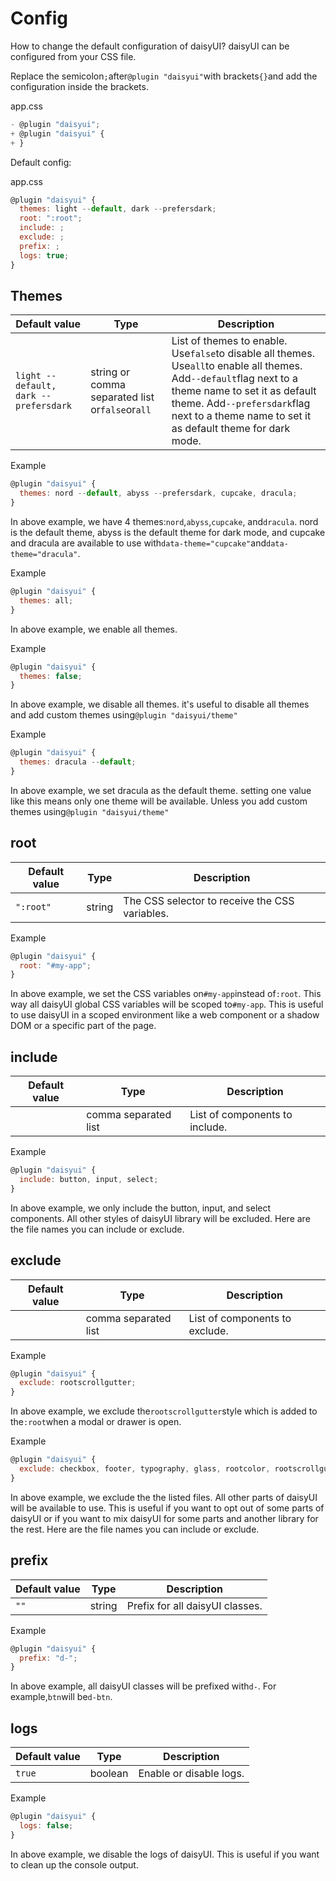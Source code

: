 # Config

How to change the default configuration of daisyUI?
daisyUI can be configured from your CSS file.

Replace the semicolon`;`after`@plugin "daisyui"`with brackets`{}`and add the configuration inside the brackets.

app.css

```javascript
- @plugin "daisyui";
+ @plugin "daisyui" {
+ }
```

Default config:

app.css

```javascript
@plugin "daisyui" {
  themes: light --default, dark --prefersdark;
  root: ":root";
  include: ;
  exclude: ;
  prefix: ;
  logs: true;
}
```
## Themes

| Default value | Type | Description |
| --- | --- | --- |
| `light --default, dark --prefersdark` | string or comma separated list or`false`or`all` | List of themes to enable. Use`false`to disable all themes. Use`all`to enable all themes. Add`--default`flag next to a theme name to set it as default theme. Add`--prefersdark`flag next to a theme name to set it as default theme for dark mode. |

Example

```javascript
@plugin "daisyui" {
  themes: nord --default, abyss --prefersdark, cupcake, dracula;
}
```

In above example, we have 4 themes:`nord`,`abyss`,`cupcake`, and`dracula`. nord is the default theme, abyss is the default theme for dark mode, and cupcake and dracula are available to use with`data-theme="cupcake"`and`data-theme="dracula"`.

Example

```javascript
@plugin "daisyui" {
  themes: all;
}
```

In above example, we enable all themes.

Example

```javascript
@plugin "daisyui" {
  themes: false;
}
```

In above example, we disable all themes. it's useful to disable all themes and add custom themes using`@plugin "daisyui/theme"`

Example

```javascript
@plugin "daisyui" {
  themes: dracula --default;
}
```

In above example, we set dracula as the default theme. setting one value like this means only one theme will be available. Unless you add custom themes using`@plugin "daisyui/theme"`
## root

| Default value | Type | Description |
| --- | --- | --- |
| `":root"` | string | The CSS selector to receive the CSS variables. |

Example

```javascript
@plugin "daisyui" {
  root: "#my-app";
}
```

In above example, we set the CSS variables on`#my-app`instead of`:root`. This way all daisyUI global CSS variables will be scoped to`#my-app`.
This is useful to use daisyUI in a scoped environment like a web component or a shadow DOM or a specific part of the page.
## include

| Default value | Type | Description |
| --- | --- | --- |
|  | comma separated list | List of components to include. |

Example

```javascript
@plugin "daisyui" {
  include: button, input, select;
}
```

In above example, we only include the button, input, and select components. All other styles of daisyUI library will be excluded.
Here are the file names you can include or exclude.
## exclude

| Default value | Type | Description |
| --- | --- | --- |
|  | comma separated list | List of components to exclude. |

Example

```javascript
@plugin "daisyui" {
  exclude: rootscrollgutter;
}
```

In above example, we exclude the`rootscrollgutter`style which is added to the`:root`when a modal or drawer is open.

Example

```javascript
@plugin "daisyui" {
  exclude: checkbox, footer, typography, glass, rootcolor, rootscrollgutter;
}
```

In above example, we exclude the the listed files. All other parts of daisyUI will be available to use. This is useful if you want to opt out of some parts of daisyUI or if you want to mix daisyUI for some parts and another library for the rest.
Here are the file names you can include or exclude.
## prefix

| Default value | Type | Description |
| --- | --- | --- |
| `""` | string | Prefix for all daisyUI classes. |

Example

```javascript
@plugin "daisyui" {
  prefix: "d-";
}
```

In above example, all daisyUI classes will be prefixed with`d-`. For example,`btn`will be`d-btn`.
## logs

| Default value | Type | Description |
| --- | --- | --- |
| `true` | boolean | Enable or disable logs. |

Example

```javascript
@plugin "daisyui" {
  logs: false;
}
```

In above example, we disable the logs of daisyUI. This is useful if you want to clean up the console output.